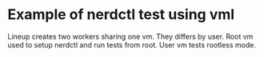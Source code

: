 # Example of nerdctl test using vml

Lineup creates two workers sharing one vm. They differs by user. Root vm used
to setup nerdctl and run tests from root. User vm tests rootless mode.
